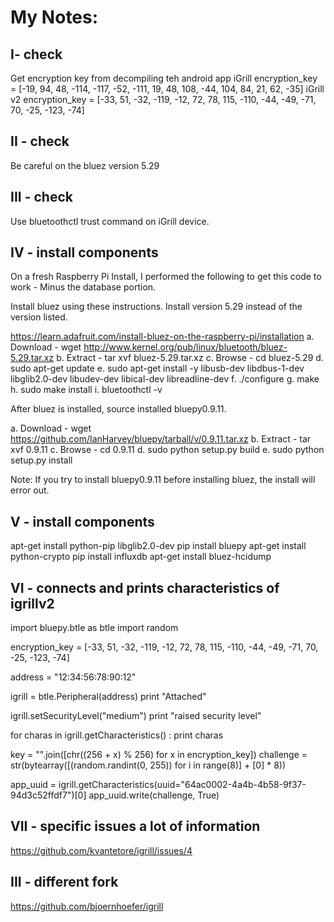 # My Notes:

## I- check
Get encryption key from decompiling teh android app
    iGrill 
    encryption_key = [-19, 94, 48, -114, -117, -52, -111, 19, 48, 108, -44, 104, 84, 21, 62, -35]
    iGrill v2
    encryption_key = [-33, 51, -32, -119, -12, 72, 78, 115, -110, -44, -49, -71, 70, -25, -123, -74]


## II - check
Be careful on the bluez version 5.29

## III - check
Use bluetoothctl trust command on iGrill device.

## IV - install components
On a fresh Raspberry Pi Install, I performed the following to get this code to work - Minus the database portion.

Install bluez using these instructions. Install version 5.29 instead of the version listed.

https://learn.adafruit.com/install-bluez-on-the-raspberry-pi/installation
a. Download - wget http://www.kernel.org/pub/linux/bluetooth/bluez-5.29.tar.xz
b. Extract - tar xvf bluez-5.29.tar.xz
c. Browse - cd bluez-5.29
d. sudo apt-get update
e. sudo apt-get install -y libusb-dev libdbus-1-dev libglib2.0-dev libudev-dev libical-dev libreadline-dev
f. ./configure
g. make
h. sudo make install
i. bluetoothctl -v

After bluez is installed, source installed bluepy0.9.11.

a. Download - wget https://github.com/IanHarvey/bluepy/tarball/v/0.9.11.tar.xz
b. Extract - tar xvf 0.9.11
c. Browse - cd 0.9.11
d. sudo python setup.py build
e. sudo python setup.py install

Note: If you try to install bluepy0.9.11 before installing bluez, the install will error out.

## V - install components
apt-get install python-pip libglib2.0-dev
pip install bluepy
apt-get install python-crypto
pip install influxdb
apt-get install bluez-hcidump


## VI - connects and prints characteristics of igrillv2
import bluepy.btle as btle
import random

encryption_key = [-33, 51, -32, -119, -12, 72, 78, 115, -110, -44, -49, -71, 70, -25, -123, -74]

address = "12:34:56:78:90:12"

igrill = btle.Peripheral(address)
print "Attached"

igrill.setSecurityLevel("medium")
print "raised security level"

for charas in igrill.getCharacteristics() :
 print charas

key = "".join([chr((256 + x) % 256) for x in encryption_key])
challenge = str(bytearray([(random.randint(0, 255)) for i in range(8)] + [0] * 8))

app_uuid = igrill.getCharacteristics(uuid="64ac0002-4a4b-4b58-9f37-94d3c52ffdf7")[0]
app_uuid.write(challenge, True)

## VII - specific issues a lot of information
https://github.com/kvantetore/igrill/issues/4

## III - different fork
https://github.com/bjoernhoefer/igrill